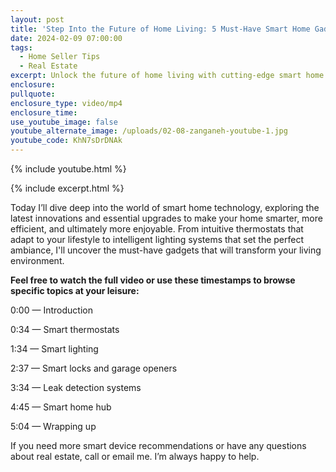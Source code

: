 ```yaml
---
layout: post
title: 'Step Into the Future of Home Living: 5 Must-Have Smart Home Gadgets '
date: 2024-02-09 07:00:00
tags:
  - Home Seller Tips
  - Real Estate
excerpt: Unlock the future of home living with cutting-edge smart home technology.
enclosure:
pullquote:
enclosure_type: video/mp4
enclosure_time:
use_youtube_image: false
youtube_alternate_image: /uploads/02-08-zanganeh-youtube-1.jpg
youtube_code: KhN7sDrDNAk
---
```

{% include youtube.html %}

{% include excerpt.html %}

Today I’ll dive deep into the world of smart home technology, exploring the latest innovations and essential upgrades to make your home smarter, more efficient, and ultimately more enjoyable. From intuitive thermostats that adapt to your lifestyle to intelligent lighting systems that set the perfect ambiance, I'll uncover the must-have gadgets that will transform your living environment.

**Feel free to watch the full video or use these timestamps to browse specific topics at your leisure:**

0:00 — Introduction

0:34 — Smart thermostats

1:34 — Smart lighting

2:37 — Smart locks and garage openers

3:34 — Leak detection systems

4:45 — Smart home hub

5:04 — Wrapping up

If you need more smart device recommendations or have any questions about real estate, call or email me. I’m always happy to help.